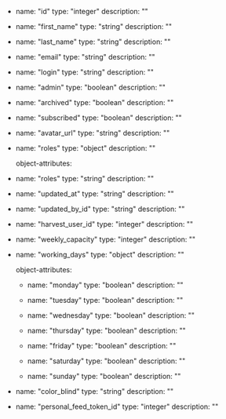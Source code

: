  - name: "id"
    type: "integer"
    description: ""

  - name: "first_name"
    type: "string"
    description: ""

  - name: "last_name"
    type: "string"
    description: ""

  - name: "email"
    type: "string"
    description: ""

  - name: "login"
    type: "string"
    description: ""

  - name: "admin"
    type: "boolean"
    description: ""

  - name: "archived"
    type: "boolean"
    description: ""

  - name: "subscribed"
    type: "boolean"
    description: ""

  - name: "avatar_url"
    type: "string"
    description: ""

  - name: "roles"
    type: "object"
    description: ""

    object-attributes: 
  - name: "roles"
    type: "string"
    description: ""

  - name: "updated_at"
    type: "string"
    description: ""

  - name: "updated_by_id"
    type: "string"
    description: ""

  - name: "harvest_user_id"
    type: "integer"
    description: ""

  - name: "weekly_capacity"
    type: "integer"
    description: ""

  - name: "working_days"
    type: "object"
    description: ""

    object-attributes: 
    - name: "monday"
      type: "boolean"
      description: ""

    - name: "tuesday"
      type: "boolean"
      description: ""

    - name: "wednesday"
      type: "boolean"
      description: ""

    - name: "thursday"
      type: "boolean"
      description: ""

    - name: "friday"
      type: "boolean"
      description: ""

    - name: "saturday"
      type: "boolean"
      description: ""

    - name: "sunday"
      type: "boolean"
      description: ""

  - name: "color_blind"
    type: "string"
    description: ""

  - name: "personal_feed_token_id"
    type: "integer"
    description: ""


